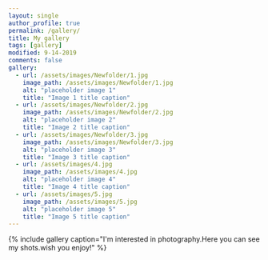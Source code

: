 ```yaml
---
layout: single
author_profile: true
permalink: /gallery/
title: My gallery
tags: [gallery]
modified: 9-14-2019
comments: false
gallery:
  - url: /assets/images/Newfolder/1.jpg
    image_path: /assets/images/Newfolder/1.jpg
    alt: "placeholder image 1"
    title: "Image 1 title caption"
  - url: /assets/images/Newfolder/2.jpg
    image_path: /assets/images/Newfolder/2.jpg
    alt: "placeholder image 2"
    title: "Image 2 title caption"
  - url: /assets/images/Newfolder/3.jpg
    image_path: /assets/images/Newfolder/3.jpg
    alt: "placeholder image 3"
    title: "Image 3 title caption"  
  - url: /assets/images/4.jpg
    image_path: /assets/images/4.jpg
    alt: "placeholder image 4"
    title: "Image 4 title caption"
  - url: /assets/images/5.jpg
    image_path: /assets/images/5.jpg
    alt: "placeholder image 5"
    title: "Image 5 title caption"    
---
```


{% include gallery caption="I'm interested in photography.Here you can see my shots.wish you enjoy!" %}

